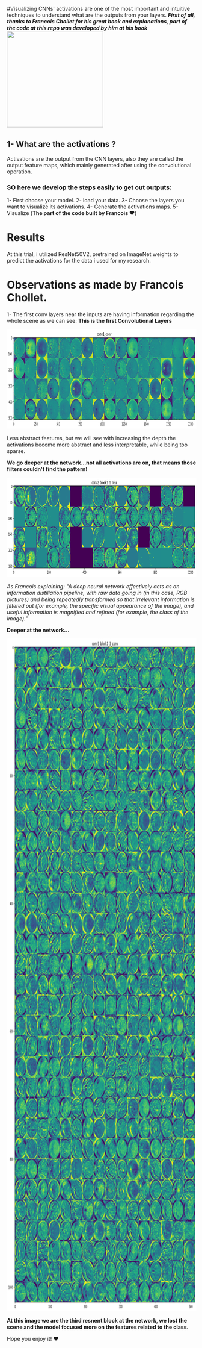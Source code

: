 #Visualizing CNNs' activations are one of the most important and intuitive techniques to understand what are the outputs from your layers.
***First of all, thanks to Francois Chollet for his great book and explanations, part of the code at this repo was developed by him at his book***
<code><img src="https://i.pinimg.com/originals/7b/db/5e/7bdb5e02f5b896af975897a4b5adc4f2.png" width="256"  height="256"></code>

## 1- What are the activations ?
Activations are the output from the CNN layers, also they are called the output feature maps, which mainly generated after using the convolutional operation.

### SO here we develop the steps easily to get out outputs:
1- First choose your model.
2- load your data.
3- Choose the layers you want to visualize its activations.
4- Generate the activations maps.
5- Visualize (**The part of the code built by Francois ❤**)

# Results
At this trial, i utilized ResNet50V2, pretrained on ImageNet weights to predict the activations for the data i used for my research.

# Observations as made by Francois Chollet.

1- The first conv layers near the inputs are having information regarding the whole scene as we can see:
**This is the first Convolutional Layers**

<code><img src="https://github.com/MohamedFarag21/ComputerVision-projects/blob/main/CNN_Interpretability/Activations_Visualization/Images/conv1_conv.png?raw=true" width="933"  height="264"></code>

Less abstract features, but we will see with increasing the depth the activations become more abstract and less interpretable, while being too sparse.

**We go deeper at the network...not all activations are on, that means those filters couldn't find the pattern!**

<code><img src="https://github.com/MohamedFarag21/ComputerVision-projects/blob/main/CNN_Interpretability/Activations_Visualization/Images/conv2_block1_1_relu.png?raw=true" width="933"  height="264"></code>

*As Francois explaining: "A deep neural
network effectively acts as an information distillation pipeline, with raw data going in
(in this case, RGB pictures) and being repeatedly transformed so that irrelevant information
is filtered out (for example, the specific visual appearance of the image), and
useful information is magnified and refined (for example, the class of the image)."*

**Deeper at the network...**

<code><img src="https://github.com/MohamedFarag21/ComputerVision-projects/blob/main/CNN_Interpretability/Activations_Visualization/Images/conv3_block1_3_conv.png?raw=true" width="939"  height="1786"></code>

**At this image we are the third resnent block at the network, we lost the scene and the model focused more on the features related to the class.**

Hope you enjoy it! ❤️









